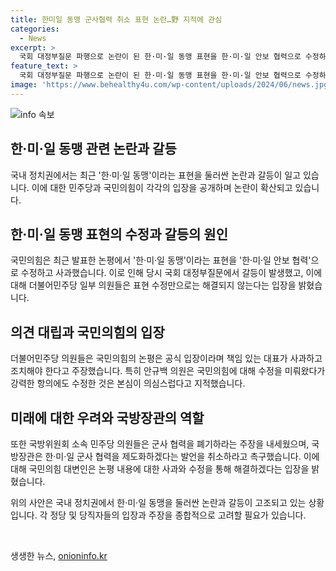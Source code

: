 ```yaml
---
title: 한미일 동맹 군사협력 취소 표현 논란…野 지적에 관심
categories:
  - News
excerpt: >
  국회 대정부질문 파행으로 논란이 된 한·미·일 동맹 표현을 한·미·일 안보 협력으로 수정하고 사과한 국민의힘. 의원들 간에 갈등이 불거진 가운데, 더불어민주당 일부 의원들은 표현 수정으로는 해결되지 않고 한·미·일 군사 협력 자체를 폐기해야 한다고 주장하며 규탄 발언을 내놨다. 국민의힘 대변인은 동맹 표현은 혼동을 드리는 실수라며 사과했지만, 이에 민주당 의원들은 협력 체계 자체를 수정해야 한다고 주장했다. 이에 대한 국민의힘과 더불어민주당 의원들의 입장 차이가 확연하게 드러나고 있다.
feature_text: >
  국회 대정부질문 파행으로 논란이 된 한·미·일 동맹 표현을 한·미·일 안보 협력으로 수정하고 사과한 국민의힘. 의원들 간에 갈등이 불거진 가운데, 더불어민주당 일부 의원들은 표현 수정으로는 해결되지 않고 한·미·일 군사 협력 자체를 폐기해야 한다고 주장하며 규탄 발언을 내놨다. 국민의힘 대변인은 동맹 표현은 혼동을 드리는 실수라며 사과했지만, 이에 민주당 의원들은 협력 체계 자체를 수정해야 한다고 주장했다. 이에 대한 국민의힘과 더불어민주당 의원들의 입장 차이가 확연하게 드러나고 있다.
image: 'https://www.behealthy4u.com/wp-content/uploads/2024/06/news.jpg'
---
```


<p><img src="https://www.behealthy4u.com/wp-content/uploads/2024/06/news.jpg" alt="info 속보" /></p>

<h2>한·미·일 동맹 관련 논란과 갈등</h2>

<p>국내 정치권에서는 최근 '한·미·일 동맹'이라는 표현을 둘러싼 논란과 갈등이 일고 있습니다. 이에 대한 민주당과 국민의힘이 각각의 입장을 공개하며 논란이 확산되고 있습니다.</p>

<h2>한·미·일 동맹 표현의 수정과 갈등의 원인</h2>

<p>국민의힘은 최근 발표한 논평에서 '한·미·일 동맹'이라는 표현을 '한·미·일 안보 협력'으로 수정하고 사과했습니다. 이로 인해 당시 국회 대정부질문에서 갈등이 발생했고, 이에 대해 더불어민주당 일부 의원들은 표현 수정만으로는 해결되지 않는다는 입장을 밝혔습니다.</p>

<h2>의견 대립과 국민의힘의 입장</h2>

<p>더불어민주당 의원들은 국민의힘의 논평은 공식 입장이라며 책임 있는 대표가 사과하고 조치해야 한다고 주장했습니다. 특히 안규백 의원은 국민의힘에 대해 수정을 미뤄왔다가 강력한 항의에도 수정한 것은 본심이 의심스럽다고 지적했습니다.</p>

<h2>미래에 대한 우려와 국방장관의 역할</h2>

<p>또한 국방위원회 소속 민주당 의원들은 군사 협력을 폐기하라는 주장을 내세웠으며, 국방장관은 한·미·일 군사 협력을 제도화하겠다는 발언을 취소하라고 촉구했습니다. 이에 대해 국민의힘 대변인은 논평 내용에 대한 사과와 수정을 통해 해결하겠다는 입장을 밝혔습니다.</p>

<p>위의 사안은 국내 정치권에서 한·미·일 동맹을 둘러싼 논란과 갈등이 고조되고 있는 상황입니다. 각 정당 및 당직자들의 입장과 주장을 종합적으로 고려할 필요가 있습니다.</p>

<p data-ke-size="size16">&nbsp;</p>

생생한 뉴스, <a href="https://onioninfo.kr" rel="dofollow">onioninfo.kr</a>


